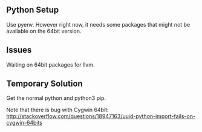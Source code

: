 Python Setup
------------

Use pyenv. However right now, it needs some packages that might not be available on the 64bit version.

Issues
------

Waiting on 64bit packages for llvm.

Temporary Solution
------------------

Get the normal python and python3 pip. 

Note that there is bug with Cygwin 64bit: http://stackoverflow.com/questions/18947163/uuid-python-import-fails-on-cygwin-64bits